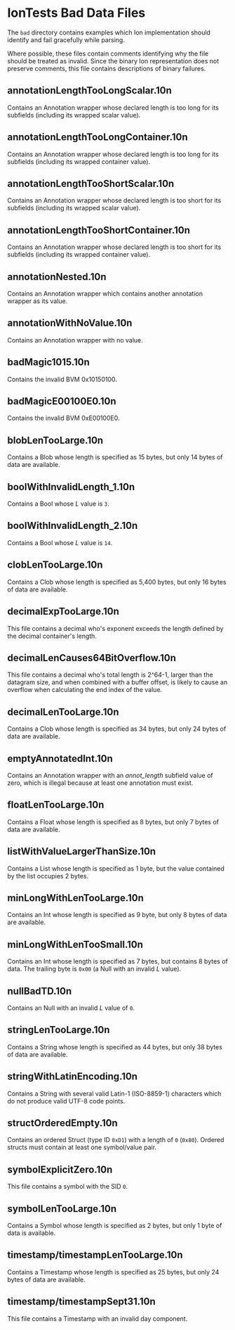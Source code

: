 IonTests Bad Data Files
=======================

The `bad` directory contains examples which Ion implementation should identify
and fail gracefully while parsing.

Where possible, these files contain comments identifying why the file should
be treated as invalid. Since the binary Ion representation does not preserve
comments, this file contains descriptions of binary failures.

annotationLengthTooLongScalar.10n
---------------------------------
Contains an Annotation wrapper whose declared length is too long for its
subfields (including its wrapped scalar value).

annotationLengthTooLongContainer.10n
---------------------------------
Contains an Annotation wrapper whose declared length is too long for its
subfields (including its wrapped container value).

annotationLengthTooShortScalar.10n
---------------------------------
Contains an Annotation wrapper whose declared length is too short for its
subfields (including its wrapped scalar value).

annotationLengthTooShortContainer.10n
---------------------------------
Contains an Annotation wrapper whose declared length is too short for its
subfields (including its wrapped container value).

annotationNested.10n
--------------------
Contains an Annotation wrapper which contains another annotation wrapper as
its value.

annotationWithNoValue.10n
-------------------------
Contains an Annotation wrapper with no value.

badMagic1015.10n
----------------
Contains the invalid BVM 0x10150100.

badMagicE00100E0.10n
--------------------
Contains the invalid BVM 0xE00100E0.

blobLenTooLarge.10n
-------------------
Contains a Blob whose length is specified as 15 bytes, but only 14 bytes of
data are available.

boolWithInvalidLength_1.10n
---------------------------
Contains a Bool whose _L_ value is `3`.

boolWithInvalidLength_2.10n
---------------------------
Contains a Bool whose _L_ value is `14`.

clobLenTooLarge.10n
-------------------
Contains a Clob whose length is specified as 5,400 bytes, but only 16 bytes of
data are available.

decimalExpTooLarge.10n
----------------------
This file contains a decimal who's exponent exceeds the length defined by the
decimal container's length.

decimalLenCauses64BitOverflow.10n
---------------------------------
This file contains a decimal who's total length is 2^64-1, larger than the
datagram size, and when combined with a buffer offset, is likely to cause an
overflow when calculating the end index of the value.

decimalLenTooLarge.10n
----------------------
Contains a Clob whose length is specified as 34 bytes, but only 24 bytes of
data are available.

emptyAnnotatedInt.10n
---------------------
Contains an Annotation wrapper with an *annot_length* subfield value of zero,
which is illegal because at least one annotation must exist.

floatLenTooLarge.10n
--------------------
Contains a Float whose length is specified as 8 bytes, but only 7 bytes of data
are available.

listWithValueLargerThanSize.10n
-------------------------------
Contains a List whose length is specified as 1 byte, but the value contained
by the list occupies 2 bytes.

minLongWithLenTooLarge.10n
--------------------------
Contains an Int whose length is specified as 9 byte, but only 8 bytes of data
are available.

minLongWithLenTooSmall.10n
--------------------------
Contains an Int whose length is specified as 7 bytes, but contains 8 bytes of
data. The trailing byte is `0x00` (a Null with an invalid _L_ value).

nullBadTD.10n
-------------
Contains an Null with an invalid _L_ value of `0`.

stringLenTooLarge.10n
---------------------
Contains a String whose length is specified as 44 bytes, but only 38 bytes of
data are available.

stringWithLatinEncoding.10n
---------------------------
Contains a String with several valid Latin-1 (ISO-8859-1) characters which do
not produce valid UTF-8 code points.

structOrderedEmpty.10n
----------------------
Contains an ordered Struct (type ID `0xD1`) with a length of `0` (`0x80`).
Ordered structs must contain at least one symbol/value pair.

symbolExplicitZero.10n
----------------------
This file contains a symbol with the SID `0`.

symbolLenTooLarge.10n
---------------------
Contains a Symbol whose length is specified as 2 bytes, but only 1 byte of data
is available.

timestamp/timestampLenTooLarge.10n
----------------------------------
Contains a Timestamp whose length is specified as 25 bytes, but only 24 bytes
of data are available.

timestamp/timestampSept31.10n
-----------------------------
This file contains a Timestamp with an invalid day component.


